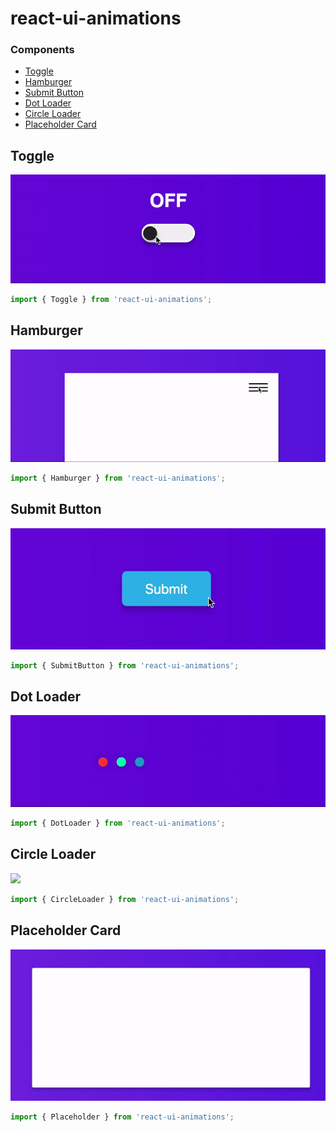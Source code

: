 # react-ui-animations


### Components

- [Toggle](#toggle)
- [Hamburger](#hamburger)
- [Submit Button](#submit)
- [Dot Loader](#dotLoader)
- [Circle Loader](#circleLoader)
- [Placeholder Card](#placeholderCard)

## Toggle
<img src='https://github.com/kwhdyakdu/react-ui-animations/blob/master/documentation/assets/img/toggle.gif?raw=true' />

```js
import { Toggle } from 'react-ui-animations';
```

## Hamburger

<img src="https://github.com/kwhdyakdu/react-ui-animations/blob/master/documentation/assets/img/hamburger.gif?raw=true" />

```js
import { Hamburger } from 'react-ui-animations';
```

## Submit Button

<img src="https://github.com/kwhdyakdu/react-ui-animations/blob/master/documentation/assets/img/submit.gif?raw=true" />

```js
import { SubmitButton } from 'react-ui-animations';
```

## Dot Loader

<img src="https://github.com/kwhdyakdu/react-ui-animations/blob/master/documentation/assets/img/dotLoader.gif?raw=true" />

```js
import { DotLoader } from 'react-ui-animations';
```

## Circle Loader

<img src="https://github.com/kwhdyakdu/react-ui-animations/blob/master/documentation/assets/img/circleLoader.gif?raw=true" />

```js
import { CircleLoader } from 'react-ui-animations';
```

## Placeholder Card

<img src="https://github.com/kwhdyakdu/react-ui-animations/blob/master/documentation/assets/img/placeholder.gif?raw=true" />

```js
import { Placeholder } from 'react-ui-animations';
```
